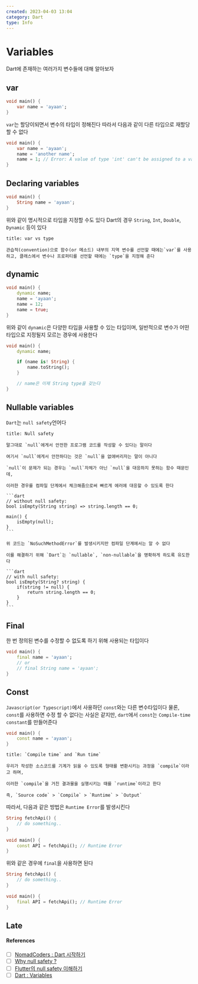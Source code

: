 ```yaml
---
created: 2023-04-03 13:04
category: Dart
type: Info
---
```


# Variables
Dart에 존재하는 여러가지 변수들에 대해 알아보자

## var
```dart
void main() {
	var name = 'ayaan';
}
```

`var`는 할당이되면서 변수의 타입이 정해진다
따라서 다음과 같이 다른 타입으로 재할당할 수 없다

```dart
void main() {
	var name = 'ayaan';
	name = 'another name';
	name = 1; // Error: A value of type 'int' can't be assigned to a variable of type 'String'. name = 1;
}
```

## Declaring variables
```dart
void main() {
	String name = 'ayaan';
}
```

위와 같이 명시적으로 타입을 지정할 수도 있다
Dart의 경우 `String`, `Int`, `Double`, `Dynamic` 등이 있다

```ad-tip
title: var vs type

관습적(convention)으로 함수(or 메소드) 내부의 지역 변수를 선언할 때에는`var`를 사용하고, 클래스에서 변수나 프로퍼티를 선언할 때에는 `type`을 지정해 준다
```

## dynamic
```dart
void main() {
	dynamic name;
	name = 'ayaan';
	name = 12;
	name = true;
}
```

위와 같이 `dynamic`은 다양한 타입을 사용할 수 있는 타입이며,
일반적으로 변수가 어떤 타입으로 지정될지 모르는 경우에 사용한다

```dart
void main() {
	dynamic name;

	if (name is! String) {
		name.toString();
	}

	// name은 이제 String type을 갖는다
}
```

## Nullable variables
`Dart`는 `null safety`언어다

````ad-help
title: Null safety

말그대로 `null`에게서 안전한 프로그램 코드를 작성할 수 있다는 말이다

여기서 `null`에게서 안전하다는 것은 `null`을 없애버리자는 말이 아니다

`null`이 문제가 되는 경우는 `null`자체가 아닌 `null`을 대응하지 못하는 함수 때문인데,

이러한 경우를 컴파일 단계에서 체크해줌으로써 빠르게 에러에 대응할 수 있도록 한다

```dart
// without null safety:
bool isEmpty(String string) => string.length == 0;

main() {
	isEmpty(null);
}
```

위 코드는 `NoSuchMethodError`를 발생시키지만 컴파일 단계에서는 알 수 없다

이를 해결하기 위해 `Dart`는 `nullable`, `non-nullable`을 명확하게 하도록 유도한다

```dart
// with null safety:
bool isEmpty(String? string) {
	if(string != null) {
		return string.length == 0;
	}
}
```
````

## Final
한 번 정의된 변수를 수정할 수 없도록 하기 위해 사용되는 타입이다
```dart
void main() {
	final name = 'ayaan';
	// or
	// final String name = 'ayaan';
}
```

## Const
`Javascript(or Typescript)`에서 사용하던 `const`와는 다른 변수타입이다
물론, `const`를 사용하면 수정 할 수 없다는 사실은 같지만, `dart`에서 `const`는 `Compile-time constant`를 만들어준다

```dart
void main() {
	const name = 'ayaan';
}
```

```ad-help
title: `Compile time` and `Run time`

우리가 작성한 소스코드를 기계가 읽을 수 있도록 형태를 변환시키는 과정을 `compile`이라고 하며,

이러한 `compile`을 거친 결과물을 실행시키는 때를 `runtime`이라고 한다

즉, `Source code` > `Compile` > `Runtime` > `Output`
```

따라서, 다음과 같은 방법은 `Runtime Error`를 발생시킨다
```dart
String fetchApi() {
	// do something..
}
	
void main() {
	const API = fetchApi(); // Runtime Error
}
```

위와 같은 경우에 `final`을 사용하면 된다

```dart
String fetchApi() {
	// do something..
}
	
void main() {
	final API = fetchApi(); // Runtime Error
}
```

## Late




































#### References
- [ ] [NomadCoders : Dart 시작하기](https://nomadcoders.co/dart-for-beginners/)
- [ ] [Why null safety ?](https://youtu.be/tP9TcrUZoIs)
- [ ] [Flutter의 null safety 이해하기](https://medium.com/flutter-korea/flutter%EC%9D%98-null-safety-%EC%9D%B4%ED%95%B4%ED%95%98%EA%B8%B0-dd4ee1f7d6a5)
- [ ] [Dart : Variables](https://dart.dev/language/variables)